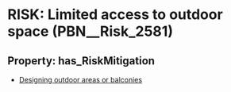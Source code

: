 # RISK: __Limited access to outdoor space__ (PBN__Risk_2581)

## Property: has_RiskMitigation

* [Designing outdoor areas or balconies](PBN__Mitigation_483)

